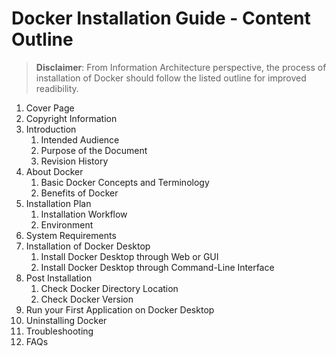 
# Docker Installation Guide - Content Outline
> **Disclaimer**: From Information Architecture perspective, the process of installation of Docker should follow the listed outline for improved readibility.
1. Cover Page
2. Copyright Information
3. Introduction
    1. Intended Audience
    2. Purpose of the Document
    3. Revision History
5. About Docker
    1. Basic Docker Concepts and Terminology
    2. Benefits of Docker
6. Installation Plan
    1. Installation Workflow
    2. Environment
7. System Requirements
8. Installation of Docker Desktop
    1. Install Docker Desktop through Web or GUI
    2. Install Docker Desktop through Command-Line Interface
9. Post Installation
    1. Check Docker Directory Location
    2. Check Docker Version
10. Run your First Application on Docker Desktop
11. Uninstalling Docker
12. Troubleshooting
13. FAQs
